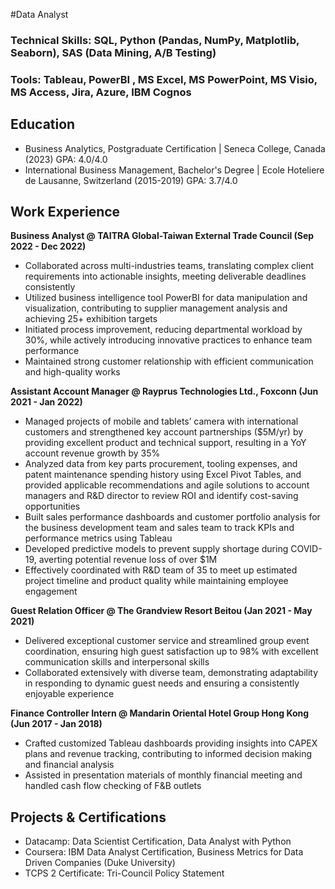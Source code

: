 #Data Analyst

### Technical Skills: SQL, Python (Pandas, NumPy, Matplotlib, Seaborn), SAS (Data Mining, A/B Testing)
### Tools: Tableau, PowerBI , MS Excel, MS PowerPoint, MS Visio, MS Access, Jira, Azure, IBM Cognos

## Education
- Business Analytics, Postgraduate Certification | Seneca College, Canada (2023) GPA: 4.0/4.0 
- International Business Management, Bachelor's Degree | Ecole Hoteliere de Lausanne, Switzerland (2015-2019) GPA: 3.7/4.0

## Work Experience
**Business Analyst @ TAITRA Global-Taiwan External Trade Council (Sep 2022 - Dec 2022)**
- Collaborated across multi-industries teams, translating complex client requirements into actionable insights, meeting deliverable deadlines consistently
- Utilized business intelligence tool PowerBI for data manipulation and visualization, contributing to supplier management analysis and achieving 25+ exhibition targets
- Initiated process improvement, reducing departmental workload by 30%, while actively introducing innovative practices to enhance team performance
- Maintained strong customer relationship with efficient communication and high-quality works

**Assistant Account Manager @ Rayprus Technologies Ltd., Foxconn (Jun 2021 - Jan 2022)**
- Managed projects of mobile and tablets’ camera with international customers and strengthened key account partnerships ($5M/yr) by providing excellent product and technical support, resulting in a YoY account revenue growth by 35%
- Analyzed data from key parts procurement, tooling expenses, and patent maintenance spending history using Excel Pivot Tables, and provided applicable recommendations and agile solutions to account managers and R&D director to review ROI and identify cost-saving opportunities
- Built sales performance dashboards and customer portfolio analysis for the business development team and sales team to track KPIs and performance metrics using Tableau
- Developed predictive models to prevent supply shortage during COVID-19, averting potential revenue loss of over $1M
- Effectively coordinated with R&D team of 35 to meet up estimated project timeline and product quality while maintaining employee engagement

**Guest Relation Officer @ The Grandview Resort Beitou (Jan 2021 - May 2021)** 
- Delivered exceptional customer service and streamlined group event coordination, ensuring high guest satisfaction up to 98% with excellent communication skills and interpersonal skills
- Collaborated extensively with diverse team, demonstrating adaptability in responding to dynamic guest needs and ensuring a consistently enjoyable experience

**Finance Controller Intern @ Mandarin Oriental Hotel Group Hong Kong (Jun 2017 - Jan 2018)**
- Crafted customized Tableau dashboards providing insights into CAPEX plans and revenue tracking, contributing to informed decision making and financial analysis
- Assisted in presentation materials of monthly financial meeting and handled cash flow checking of F&B outlets


## Projects & Certifications
- Datacamp: Data Scientist Certification, Data Analyst with Python
- Coursera: IBM Data Analyst Certification, Business Metrics for Data Driven Companies (Duke University)
- TCPS 2 Certificate: Tri-Council Policy Statement
